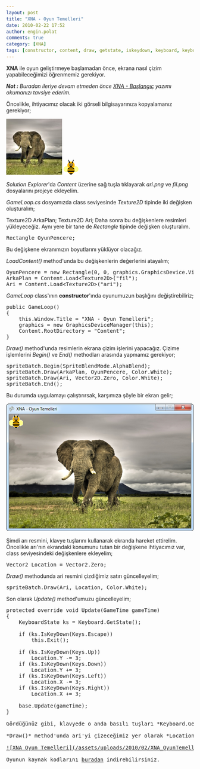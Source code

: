 ```yaml
---
layout: post
title: "XNA - Oyun Temelleri"
date: 2010-02-22 17:52
author: engin.polat
comments: true
category: [XNA]
tags: [constructor, content, draw, getstate, iskeydown, keyboard, keyboardstate, loadcontent, location, rectangle, spritebatch, texture2d, update, vector2, XNA, xna game studio]
---
```

**XNA** ile oyun geliştirmeye başlamadan önce, ekrana nasıl çizim yapabileceğimizi öğrenmemiz gerekiyor.

***Not :** Buradan ileriye devam etmeden önce <a title="enginpolat.com : XNA - Başlangıç" href="/xna-baslangic/" target="_blank" rel="noopener">XNA - Başlangıç</a> yazımı okumanızı tavsiye ederim.*

Öncelikle, ihtiyacımız olacak iki görseli bilgisayarınıza kopyalamanız gerekiyor;

<a href="/assets/uploads/2010/02/fil.jpg">![Fil Resmi - Arkaplan olarak kullanılacak](/assets/uploads/2010/02/fil-150x150.jpg "fil")</a> <a href="/assets/uploads/2010/02/ari.png">![Arı Resmi](/assets/uploads/2010/02/ari.png "ari")</a>

*Solution Explorer*'da *Content* üzerine sağ tuşla tıklayarak *ari.png* ve *fil.png* dosyalarını projeye ekleyelim.

*GameLoop.cs* dosyamızda class seviyesinde *Texture2D* tipinde iki değişken oluşturalım;


Texture2D ArkaPlan;
Texture2D Ari;</pre>
Daha sonra bu değişkenlere resimleri yükleyeceğiz. Aynı yere bir tane de *Rectangle* tipinde değişken oluşturalım.
<pre class="brush:csharp">Rectangle OyunPencere;</pre>
Bu değişkene ekranımızın boyutlarını yüklüyor olacağız.

*LoadContent()* method'unda bu değişkenlerin değerlerini atayalım;
<pre class="brush:csharp">OyunPencere = new Rectangle(0, 0, graphics.GraphicsDevice.Viewport.Width, graphics.GraphicsDevice.Viewport.Height);
ArkaPlan = Content.Load&lt;Texture2D&gt;("fil");
Ari = Content.Load&lt;Texture2D&gt;("ari");</pre>
*GameLoop* class'ının **constructor**'ında oyunumuzun başlığını değiştirebiliriz;
<pre class="brush:csharp">public GameLoop()
{
    this.Window.Title = "XNA - Oyun Temelleri";
    graphics = new GraphicsDeviceManager(this);
    Content.RootDirectory = "Content";
}</pre>
*Draw()* method'unda resimlerin ekrana çizim işlerini yapacağız. Çizime işlemlerini *Begin()* ve *End()* methodları arasında yapmamız gerekiyor;
<pre class="brush:csharp">spriteBatch.Begin(SpriteBlendMode.AlphaBlend);
spriteBatch.Draw(ArkaPlan, OyunPencere, Color.White);
spriteBatch.Draw(Ari, Vector2D.Zero, Color.White);
spriteBatch.End();</pre>
Bu durumda uygulamayı çalıştırırsak, karşımıza şöyle bir ekran gelir;

<a href="/assets/uploads/2010/02/XNA_OyunTemelleri_1.png">![XNA Oyun Temelleri](/assets/uploads/2010/02/XNA_OyunTemelleri_1.png "XNA OyunTemelleri")</a>

Şimdi arı resmini, klavye tuşlarını kullanarak ekranda hareket ettirelim. Öncelikle arı'nın ekrandaki konumunu tutan bir değişkene ihtiyacımız var, class seviyesindeki değişkenlere ekleyelim;
<pre class="brush:csharp">Vector2 Location = Vector2.Zero;</pre>
*Draw()* methodunda ari resmini çizdiğimiz satırı güncelleyelim;
<pre class="brush:csharp">spriteBatch.Draw(Ari, Location, Color.White);</pre>
Son olarak *Update()* method'umuzu güncelleyelim;
<pre class="brush:csharp">protected override void Update(GameTime gameTime)
{
    KeyboardState ks = Keyboard.GetState();

    if (ks.IsKeyDown(Keys.Escape))
        this.Exit();

    if (ks.IsKeyDown(Keys.Up))
        Location.Y -= 3;
    if (ks.IsKeyDown(Keys.Down))
        Location.Y += 3;
    if (ks.IsKeyDown(Keys.Left))
        Location.X -= 3;
    if (ks.IsKeyDown(Keys.Right))
        Location.X += 3;

    base.Update(gameTime);
}

Gördüğünüz gibi, klavyede o anda basılı tuşları *Keyboard.GetState()* ile *ks* değişkenine yüklüyoruz, sonra basit karşılaştırmalar ile *Location* değişkenimizin *X* ve *Y* değerlerini değiştiriyoruz.

*Draw()* method'unda ari'yi çizeceğimiz yer olarak *Location* değişkenini verdiğimiz için, klavyeyi kullanarak ari'yi hareket ettirebildiğimizi görüyoruz.

<a href="/assets/uploads/2010/02/XNA_OyunTemelleri_2.png">![XNA Oyun Temelleri](/assets/uploads/2010/02/XNA_OyunTemelleri_2.png "XNA Oyun Temelleri")</a>

Oyunun kaynak kodlarını <a title="enginpolat.com : XNA Temelleri" href="/assets/uploads/2010/02/XNA_OyunTemelleri.rar" target="_blank" rel="noopener">buradan</a> indirebilirsiniz.

